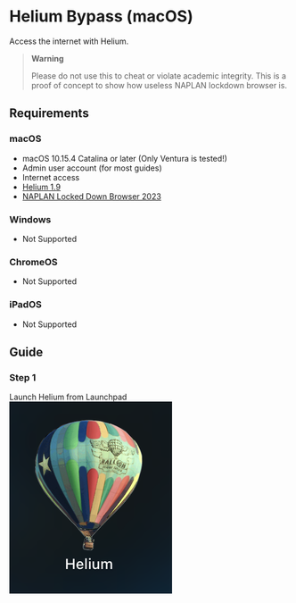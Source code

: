 # Helium Bypass (macOS)
Access the internet with Helium.
> **Warning**
>
> Please do not use this to cheat or violate academic integrity. This is a proof of concept to show how useless NAPLAN lockdown browser is.

## Requirements
### macOS
- macOS 10.15.4 Catalina or later (Only Ventura is tested!)
- Admin user account (for most guides)
- Internet access
- [Helium 1.9](https://github.com/JadenGeller/Helium/releases/download/1.9/Helium.app.zip)
- [NAPLAN Locked Down Browser 2023](https://pages.assessform.edu.au/uploads/files/Release/NAP%20Locked%20down%20browser%20-%20Release%20-%205.3.0.pkg)

### Windows
- Not Supported

### ChromeOS
- Not Supported

### iPadOS
- Not Supported

## Guide

### Step 1
Launch Helium from Launchpad
![Helium icon in Launchpad on macOS Ventura](../../assets/helium-launchpad.png)